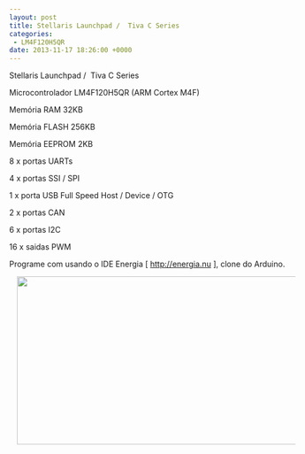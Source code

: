 ```yaml
---
layout: post
title: Stellaris Launchpad /  Tiva C Series
categories:
 - LM4F120H5QR
date: 2013-11-17 18:26:00 +0000
---
```


Stellaris Launchpad / &nbsp;Tiva C Series  

  

<a name="more"></a>  
  

Microcontrolador LM4F120H5QR (ARM Cortex M4F)  

Memória RAM 32KB  

Memória FLASH 256KB  

Memória EEPROM 2KB  

8 x portas UARTs  

4 x portas SSI / SPI  

1 x porta USB Full Speed Host / Device / OTG  

2 x portas CAN  

6 x portas I2C  

16 x saidas PWM  

  

Programe com usando o IDE Energia [ http://energia.nu ], clone do Arduino.  

  

  

  

<div class="separator" style="clear: both; text-align: center;">
<a href="http://3.bp.blogspot.com/-RIO0Nrtf1ic/UlAWQzG6Z-I/AAAAAAAAl8U/b9JKmWb5k3k/s1600/StellarPadLM4F120H5QR-V1.0.jpg" imageanchor="1" style="margin-left: 1em; margin-right: 1em;"><img border="0" height="304" src="http://3.bp.blogspot.com/-RIO0Nrtf1ic/UlAWQzG6Z-I/AAAAAAAAl8U/b9JKmWb5k3k/s640/StellarPadLM4F120H5QR-V1.0.jpg" width="640"/></a></div>

  

  

<div style="text-align: justify;">
<br/></div>

<div style="text-align: justify;">
<br/></div>